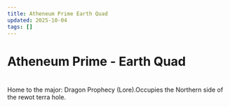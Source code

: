 ```yaml
---
title: Atheneum Prime Earth Quad
updated: 2025-10-04
tags: []
---
```


# Atheneum Prime - Earth Quad

#
Home to the major: Dragon Prophecy (Lore).Occupies the Northern side of the rewot terra hole.
